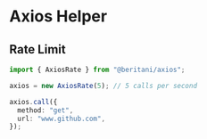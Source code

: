 # Axios Helper

## Rate Limit

```typescript
import { AxiosRate } from "@beritani/axios";

axios = new AxiosRate(5); // 5 calls per second

axios.call({
  method: "get",
  url: "www.github.com",
});
```
